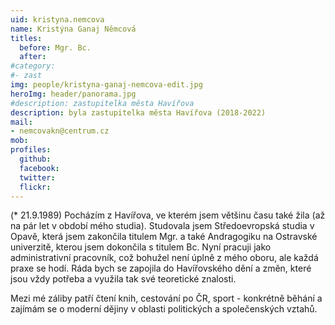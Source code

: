 ```yaml
---
uid: kristyna.nemcova
name: Kristýna Ganaj Němcová
titles:
  before: Mgr. Bc.
  after:
#category:
#- zast
img: people/kristyna-ganaj-nemcova-edit.jpg
heroImg: header/panorama.jpg
#description: zastupitelka města Havířova
description: byla zastupitelka města Havířova (2018-2022)
mail:
- nemcovakn@centrum.cz
mob:
profiles:
  github:                 
  facebook:
  twitter: 		  
  flickr:
---
```


(* 21.9.1989) Pocházím z Havířova, ve kterém jsem většinu času také žila (až na pár let v období mého studia). Studovala jsem Středoevropská studia v Opavě, která jsem zakončila titulem Mgr. a také Andragogiku na Ostravské univerzitě, kterou jsem dokončila s titulem Bc. Nyní pracuji jako administrativní pracovník, což bohužel není úplně z mého oboru, ale každá praxe se hodí. Ráda bych se zapojila do Havířovského dění a změn, které jsou vždy potřeba a využila tak své teoretické znalosti.

Mezi mé záliby patří čtení knih, cestování po ČR, sport - konkrétně běhání a zajímám se o moderní dějiny v oblasti politických a společenských vztahů.
